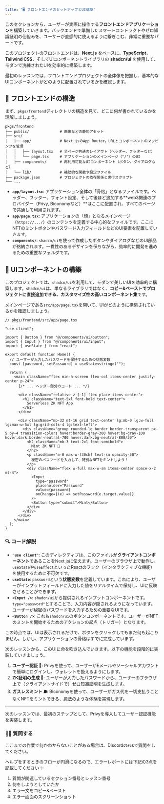 ```yaml
---
title: "🖥️ フロントエンドのセットアップとUI構築"
---
```


このセクションから、ユーザーが実際に操作する**フロントエンドアプリケーション**を構築していきます。バックエンドで準備したスマートコントラクトやゼロ知識証明の仕組みを、ユーザーが直感的に使えるように繋ぎこむ、非常に重要なパートです。

このプロジェクトのフロントエンドは、**Next.js** をベースに、**TypeScript**、**Tailwind CSS**、そしてUIコンポーネントライブラリの **shadcn/ui** を使用して、モダンで洗練されたUIを効率的に構築します。

最初のレッスンでは、フロントエンドプロジェクトの全体像を把握し、基本的なUIコンポーネントがどのように配置されているかを確認します。

## 📂 フロントエンドの構造

まず、`pkgs/frontend`ディレクトリの構造を見て、どこに何が書かれているかを理解しましょう。

```
pkgs/frontend
├── public/              # 画像などの静的アセット
├── src/
│   ├── app/             # Next.jsのApp Router。URLとコンポーネントのマッピングを管理
│   │   ├── layout.tsx   # 全ページ共通のレイアウト（ヘッダー、フッターなど）
│   │   └── page.tsx     # アプリケーションのメインページ（"/"）のUI
│   ├── components/      # 再利用可能なUIコンポーネント（ボタン、ダイアログなど）
│   └── lib/             # 補助的な関数や設定ファイル
├── package.json         # プロジェクトの依存関係と実行スクリプト
└── ...
```

- **`app/layout.tsx`**: アプリケーション全体の「骨格」となるファイルです。ヘッダー、フッター、フォント設定、そして後ほど追加する**web3関連のプロバイダー（Privy, Biconomyなど）**はここに配置され、すべてのページで共通して利用されます。
- **`app/page.tsx`**: アプリケーションの「顔」となるメインページ（`https://.../`）のコンテンツを定義する中心的なファイルです。ここにNFTのミントボタンやパスワード入力フィールドなどのUI要素を配置していきます。
- **`components/`**: `shadcn/ui`を使って作成したボタンやダイアログなどのUI部品が格納されます。一貫性のあるデザインを保ちながら、効率的に開発を進めるための重要なフォルダです。

## 🎨 UIコンポーネントの構築

このプロジェクトでは、`shadcn/ui`を利用して、モダンで美しいUIを効率的に構築します。`shadcn/ui`は、単なるライブラリではなく、**コピー&ペーストでプロジェクトに直接追加できる、カスタマイズ性の高いコンポーネント集**です。

メインページである`src/app/page.tsx`を開いて、UIがどのように構築されているかを確認しましょう。

```tsx
// pkgs/frontend/src/app/page.tsx

"use client";

import { Button } from "@/components/ui/button";
import { Input } from "@/components/ui/input";
import { useState } from "react";

export default function Home() {
  // ユーザーが入力したパスワードを保持するための状態変数
  const [password, setPassword] = useState<string>("");

  return (
    <main className="flex min-h-screen flex-col items-center justify-center p-24">
      {/* ... ヘッダー部分のコード ... */}

      <div className="relative z-[-1] flex place-items-center">
        <h1 className="text-5xl font-bold text-center">
          Serverless ZK NFT App
        </h1>
      </div>

      <div className="mb-32 mt-16 grid text-center lg:mb-0 lg:w-full lg:max-w-5xl lg:grid-cols-4 lg:text-left">
        <div className="group rounded-lg border border-transparent px-5 py-4 transition-colors hover:border-gray-300 hover:bg-gray-100 hover:dark:border-neutral-700 hover:dark:bg-neutral-800/30">
          <h2 className="mb-3 text-2xl font-semibold">
            Mint ZK NFT 🔑
          </h2>
          <p className="m-0 max-w-[30ch] text-sm opacity-50">
            秘密のパスワードを入力して、特別なNFTをミントしよう！
          </p>
          <div className="flex w-full max-w-sm items-center space-x-2 mt-4">
            <Input
              type="password"
              placeholder="Password"
              value={password}
              onChange={(e) => setPassword(e.target.value)}
            />
            <Button type="submit">Mint</Button>
          </div>
        </div>
      </div>
    </main>
  );
}
```

### 🔍 コード解説

- **`"use client"`**: このディレクティブは、このファイルが**クライアントコンポーネント**であることをNext.jsに伝えます。ユーザーのブラウザ上で動作し、`useState`や`useEffect`といったReactのフック（インタラクティブな機能）を使用するために不可欠です。
- **`useState`**: `password`という**状態変数**を定義しています。これにより、ユーザーがインプットフィールドに入力した値をリアルタイムで保持し、UIに反映させることができます。
- **`<Input />`**: `shadcn/ui`から提供されるインプットコンポーネントです。`type="password"`とすることで、入力内容が隠されるようになっています。ユーザーが秘密のパスワードを入力するための重要なUIです。
- **`<Button />`**: これも`shadcn/ui`のボタンコンポーネントです。ユーザーがNFTのミントを開始するためのアクションの起点（トリガー）となります。

この時点では、UIは表示されるだけで、ボタンをクリックしてもまだ何も起こりません。しかし、アプリケーションの骨格はすでに完成しています。

次のレッスンから、このUIに命を吹き込んでいきます。以下の機能を段階的に実装していきましょう。

1.  **ユーザー認証 👤**: Privyを使って、ユーザーがEメールやソーシャルアカウントで簡単にログインし、ウォレットを扱えるようにします。
2.  **ZK証明の生成 🧠**: ユーザーが入力したパスワードから、ユーザーのブラウザ上で（クライアントサイドで）ゼロ知識証明を生成します。
3.  **ガスレスミント ⛽️**: Biconomyを使って、ユーザーがガス代を一切支払うことなくNFTをミントできる、魔法のような体験を実現します。

---
次のレッスンでは、最初のステップとして、Privyを導入してユーザー認証機能を実装します。

### 🙋‍♂️ 質問する

ここまでの作業で何かわからないことがある場合は、Discordの`#zk`で質問をしてください。

ヘルプをするときのフローが円滑になるので、エラーレポートには下記の3点を記載してください ✨

1. 質問が関連しているセクション番号とレッスン番号
2. 何をしようとしていたか
3. エラー文をコピー&ペースト
4. エラー画面のスクリーンショット
